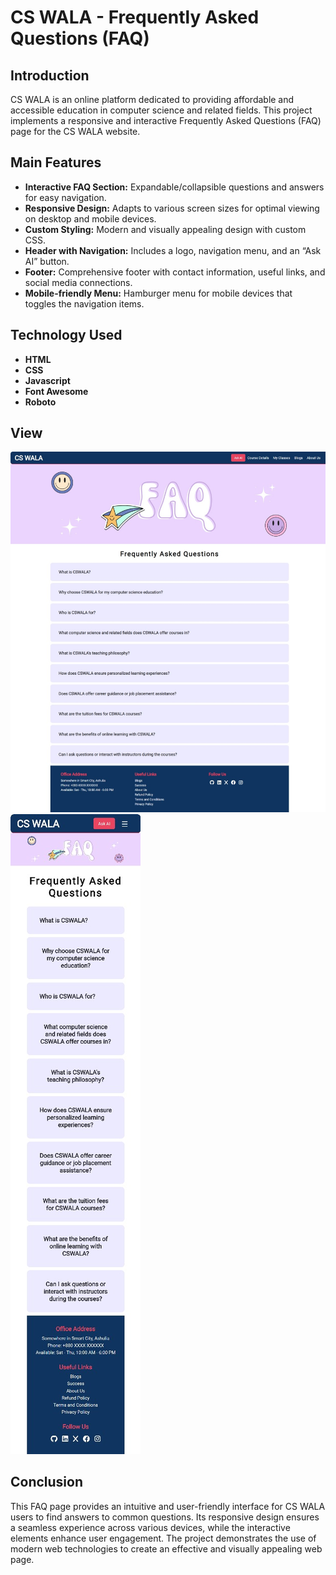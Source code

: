 # CS WALA - Frequently Asked Questions (FAQ) 

## Introduction
CS WALA is an online platform dedicated to providing affordable and accessible education in computer science and related fields. This project implements a responsive and interactive Frequently Asked Questions (FAQ) page for the CS WALA website.
## Main Features
* **Interactive FAQ Section:** Expandable/collapsible questions and answers for easy navigation.
* **Responsive Design:** Adapts to various screen sizes for optimal viewing on desktop and mobile devices.
* **Custom Styling:** Modern and visually appealing design with custom CSS.
* **Header with Navigation:** Includes a logo, navigation menu, and an “Ask AI” button.
* **Footer:** Comprehensive footer with contact information, useful links, and social media connections.
* **Mobile-friendly Menu:** Hamburger menu for mobile devices that toggles the navigation items.
## Technology Used
* **HTML**
* **CSS**
* **Javascript**
* **Font Awesome**
* **Roboto**

## View

![image alt](https://github.com/ApraAditi/CSWALA---FAQ/blob/963163d6aa6baf65b6b15356ebd9691449615c7c/web%20view.jpg)
![image alt](https://github.com/ApraAditi/CSWALA---FAQ/blob/963163d6aa6baf65b6b15356ebd9691449615c7c/phn%20view.jpg)
## Conclusion
This FAQ page provides an intuitive and user-friendly interface for CS WALA users to find answers to common questions. Its responsive design ensures a seamless experience across various devices, while the interactive elements enhance user engagement. The project demonstrates the use of modern web technologies to create an effective and visually appealing web page.
